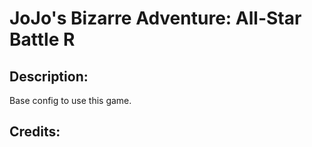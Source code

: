 # JoJo's Bizarre Adventure: All-Star Battle R

## Description: 

Base config to use this game.

## Credits: 



